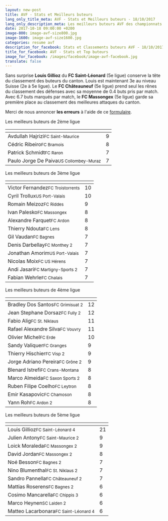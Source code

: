 ```yaml
---
layout: new-post
title: AVF - Stats et Meilleurs buteurs
lang_only_title_meta: AVF - Stats et Meilleurs buteurs - 18/10/2017
lang_only_description_meta: Les meilleurs buteurs AVF des championnats de football amateur de la 2e à la 5e ligue - 18/10/2017
date: 2017-10-18 09:00:00 +0200
image-800: image-avf-size800.jpg
image-1600: image-avf-size1600.jpg
categories: resume avf
description_for_facebook: Stats et Classements buteurs AVF - 18/10/2017
title_for_facebook: AVF - Stats et Top buteurs
image_for_facebook: /images/facebook/image-avf-facebook.jpg
translate: false
---
```

Sans surprise __Louis Gillioz__ du __FC Saint-Léonard__ (5e ligue) conserve la tête du classement des buteurs du canton. Louis est maintenant 3e au niveau Suisse (2e à 5e ligue). Le __FC Châteauneuf__ (5e ligue) prend seul les rênes du classement des défenses avec sa moyenne de 0.4 buts pris par match. Avec 6.7 buts marqués par match, le __FC Massongex__ (5e ligue) garde sa première place au classement des meilleures attaques du canton.

Merci de nous annoncer <b>les erreurs</b> à l'aide de ce <a href="/formulaire-report-erreur" title="Signaler une erreur ou un problème">formulaire</a>.

Les meilleurs buteurs de 2ème ligue

<table class="table"><thead><tr><th><i class="fa fa-male"></i></th><th><i class="fa fa-futbol-o"></i></th></tr></thead><tbody><tr><td>Avdullah Hajrizi<span class='d-block team-name'><small>FC Saint-Maurice</small></span></td><td>9</td></tr><tr><td>Cédric Ribeiro<span class='d-block team-name'><small>FC Bramois</small></span></td><td>8</td></tr><tr><td>Patrick Schmidt<span class='d-block team-name'><small>FC Raron</small></span></td><td>7</td></tr><tr><td>Paulo Jorge De Paiva<span class='d-block team-name'><small>US Collombey-Muraz</small></span></td><td>7</td></tr></tbody></table>

Les meilleurs buteurs de 3ème ligue

<table class="table"><thead><tr><th><i class="fa fa-male"></i></th><th><i class="fa fa-futbol-o"></i></th></tr></thead><tbody><tr><td>Victor Fernandez<span class='d-block team-name'><small>FC Troistorrents</small></span></td><td>10</td></tr><tr><td>Cyril Trollux<span class='d-block team-name'><small>US Port-Valais</small></span></td><td>10</td></tr><tr><td>Romain Meizoz<span class='d-block team-name'><small>FC Riddes</small></span></td><td>9</td></tr><tr><td>Ivan Palesko<span class='d-block team-name'><small>FC Massongex</small></span></td><td>8</td></tr><tr><td>Alexandre Farquet<span class='d-block team-name'><small>FC Ardon</small></span></td><td>8</td></tr><tr><td>Thierry Ndouta<span class='d-block team-name'><small>FC Lens</small></span></td><td>8</td></tr><tr><td>Gil Vaudan<span class='d-block team-name'><small>FC Bagnes</small></span></td><td>7</td></tr><tr><td>Denis Darbellay<span class='d-block team-name'><small>FC Monthey 2</small></span></td><td>7</td></tr><tr><td>Jonathan Amorim<span class='d-block team-name'><small>US Port-Valais</small></span></td><td>7</td></tr><tr><td>Nicolas Moix<span class='d-block team-name'><small>FC US Hérens</small></span></td><td>7</td></tr><tr><td>Andi Jasari<span class='d-block team-name'><small>FC Martigny-Sports 2</small></span></td><td>7</td></tr><tr><td>Fabian Wehrle<span class='d-block team-name'><small>FC Chalais</small></span></td><td>7</td></tr></tbody></table>

Les meilleurs buteurs de 4ème ligue

<table class="table"><thead><tr><th><i class="fa fa-male"></i></th><th><i class="fa fa-futbol-o"></i></th></tr></thead><tbody><tr><td>Bradley Dos Santos<span class='d-block team-name'><small>FC Grimisuat 2</small></span></td><td>12</td></tr><tr><td>Jean Stephane Dorsaz<span class='d-block team-name'><small>FC Fully 2</small></span></td><td>12</td></tr><tr><td>Fabio Alig<span class='d-block team-name'><small>FC St. Niklaus</small></span></td><td>11</td></tr><tr><td>Rafael Alexandre Silva<span class='d-block team-name'><small>FC Vouvry</small></span></td><td>11</td></tr><tr><td>Olivier Michel<span class='d-block team-name'><small>FC Erde</small></span></td><td>10</td></tr><tr><td>Sandy Valiquer<span class='d-block team-name'><small>FC Granges</small></span></td><td>9</td></tr><tr><td>Thierry Hischier<span class='d-block team-name'><small>FC Visp 2</small></span></td><td>9</td></tr><tr><td>Jorge Adriano Pereira<span class='d-block team-name'><small>FC Grône 2</small></span></td><td>9</td></tr><tr><td>Blenard Istrefi<span class='d-block team-name'><small>FC Crans-Montana</small></span></td><td>8</td></tr><tr><td>Marco Almeida<span class='d-block team-name'><small>FC Saxon Sports 2</small></span></td><td>8</td></tr><tr><td>Ruben Filipe Coelho<span class='d-block team-name'><small>FC Leytron</small></span></td><td>8</td></tr><tr><td>Emir Kasapovic<span class='d-block team-name'><small>FC Chamoson</small></span></td><td>8</td></tr><tr><td>Yann Roh<span class='d-block team-name'><small>FC Ardon 2</small></span></td><td>8</td></tr></tbody></table>

Les meilleurs buteurs de 5ème ligue

<table class="table"><thead><tr><th><i class="fa fa-male"></i></th><th><i class="fa fa-futbol-o"></i></th></tr></thead><tbody><tr><td>Louis Gillioz<span class='d-block team-name'><small>FC Saint-Léonard 4</small></span></td><td>21</td></tr><tr><td>Julien Antony<span class='d-block team-name'><small>FC Saint-Maurice 2</small></span></td><td>9</td></tr><tr><td>Loick Moraleda<span class='d-block team-name'><small>FC Massongex 2</small></span></td><td>9</td></tr><tr><td>David Jordan<span class='d-block team-name'><small>FC Massongex 2</small></span></td><td>8</td></tr><tr><td>Noé Besson<span class='d-block team-name'><small>FC Bagnes 2</small></span></td><td>7</td></tr><tr><td>Nino Blumenthal<span class='d-block team-name'><small>FC St. Niklaus 2</small></span></td><td>7</td></tr><tr><td>Sandro Pannella<span class='d-block team-name'><small>FC Châteauneuf 2</small></span></td><td>7</td></tr><tr><td>Mattias Roserens<span class='d-block team-name'><small>FC Bagnes 2</small></span></td><td>6</td></tr><tr><td>Cosimo Mancarella<span class='d-block team-name'><small>FC Chippis 3</small></span></td><td>6</td></tr><tr><td>Marco Heynen<span class='d-block team-name'><small>SC Lalden 2</small></span></td><td>6</td></tr><tr><td>Matteo Lacarbonara<span class='d-block team-name'><small>FC Saint-Léonard 4</small></span></td><td>6</td></tr></tbody></table>

